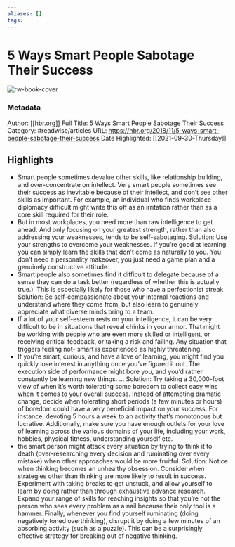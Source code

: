 ```yaml
---
aliases: []
tags:
---
```

# 5 Ways Smart People Sabotage Their Success

![rw-book-cover](https://readwise-assets.s3.amazonaws.com/static/images/article0.00998d930354.png)
### Metadata
Author: [[hbr.org]]
Full Title: 5 Ways Smart People Sabotage Their Success
Category: #readwise/articles
URL: https://hbr.org/2018/11/5-ways-smart-people-sabotage-their-success
Date Highlighted: [[2021-09-30-Thursday]]

## Highlights
- Smart people sometimes devalue other skills, like relationship building, and over-concentrate on intellect. Very smart people sometimes see their success as inevitable because of their intellect, and don’t see other skills as important. For example, an individual who finds workplace diplomacy difficult might write this off as an irritation rather than as a core skill required for their role.
- But in most workplaces, you need more than raw intelligence to get ahead. And only focusing on your greatest strength, rather than also addressing your weaknesses, tends to be self-sabotaging. 
  Solution: Use your strengths to overcome your weaknesses. If you’re good at learning you can simply learn the skills that don’t come as naturally to you. You don’t need a personality makeover, you just need a game plan and a genuinely constructive attitude.
- Smart people also sometimes find it difficult to delegate because of a sense they can do a task better (regardless of whether this is actually true.)  This is especially likely for those who have a perfectionist streak. 
  Solution: Be self-compassionate about your internal reactions and understand where they come from, but also learn to genuinely appreciate what diverse minds bring to a team.
- If a lot of your self-esteem rests on your intelligence, it can be very difficult to be in situations that reveal chinks in your armor. That might be working with people who are even more skilled or intelligent, or receiving critical feedback, or taking a risk and failing. Any situation that triggers feeling not- smart is experienced as highly threatening.
- If you’re smart, curious, and have a love of learning, you might find you quickly lose interest in anything once you’ve figured it out. The execution side of performance might bore you, and you’d rather constantly be learning new things. ... Solution: Try taking a 30,000-foot view of when it’s worth tolerating some boredom to collect easy wins when it comes to your overall success. Instead of attempting dramatic change, decide when tolerating short periods (a few minutes or hours) of boredom could have a very beneficial impact on your success. For instance, devoting 5 hours a week to an activity that’s monotonous but lucrative. Additionally, make sure you have enough outlets for your love of learning across the various domains of your life, including your work, hobbies, physical fitness, understanding yourself etc.
- the smart person might attack every situation by trying to think it to death (over-researching every decision and ruminating over every mistake) when other approaches would be more fruitful. 
  Solution: Notice when thinking becomes an unhealthy obsession. Consider when strategies other than thinking are more likely to result in success. Experiment with taking breaks to get unstuck, and allow yourself to learn by doing rather than through exhaustive advance research. Expand your range of skills for reaching insights so that you’re not the person who sees every problem as a nail because their only tool is a hammer. Finally, whenever you find yourself ruminating (doing negatively toned overthinking), disrupt it by doing a few minutes of an absorbing activity (such as a puzzle). This can be a surprisingly effective strategy for breaking out of negative thinking.
